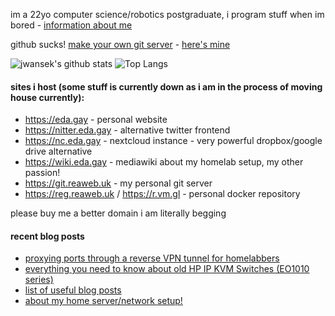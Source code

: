 im a 22yo computer science/robotics postgraduate, i program stuff when im bored - [information about me](https://eda.gay/thought?id=2)

github sucks! [make your own git server](https://git.sr.ht/~heckyel/gitolite-cgit-docker) - [here's mine](https://git.reaweb.uk)

![jwansek's github stats](https://github-readme-stats.vercel.app/api?username=jwansek&show_icons=true&title_color=fff&icon_color=79ff97&theme=dracula&count_private=true)
![Top Langs](https://github-readme-stats.vercel.app/api/top-langs/?username=jwansek&layout=compact&theme=dracula&count_private=true)

#### sites i host (some stuff is currently down as i am in the process of moving house currently):
 - https://eda.gay - personal website
 - https://nitter.eda.gay - alternative twitter frontend
 - https://nc.eda.gay - nextcloud instance - very powerful dropbox/google drive alternative
 - https://wiki.eda.gay - mediawiki about my homelab setup, my other passion!
 - https://git.reaweb.uk - my personal git server
 - https://reg.reaweb.uk / https://r.vm.gl - personal docker repository

please buy me a better domain i am literally begging
 
 #### recent blog posts

 - [proxying ports through a reverse VPN tunnel for homelabbers](https://eda.gay/thought?id=22)
 - [everything you need to know about old HP IP KVM Switches (EO1010 series)](https://eda.gay/thought?id=18)
 - [list of useful blog posts](https://eda.gay/thought?id=20)
 - [about my home server/network setup!](https://eda.gay/thought?id=5)
